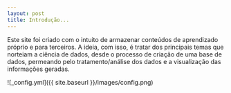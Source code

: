 ```yaml
---
layout: post
title: Introdução...
---
```


Este site foi criado com o intuito de armazenar conteúdos de aprendizado próprio e para terceiros. A ideia, com isso, é tratar dos principais temas que norteiam a ciência de dados, desde o processo de criação de uma base de dados, permeando pelo tratamento/análise dos dados e a visualização das informações geradas.

![_config.yml]({{ site.baseurl }}/images/config.png)

